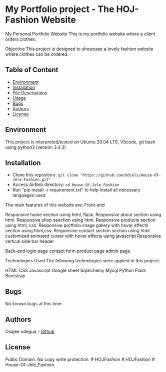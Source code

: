 # My Portfolio project - The HOJ-Fashion Website
My Personal Portfolio Website
This is my portfolio website where a client orders clothes.

Objective
This project is designed to showcase a lovely fashion website where clothes can be ordered. 


## Table of Content
* [Environment](#environment)
* [Installation](#installation)
* [File Descriptions](#file-descriptions)
* [Usage](#usage)
* [Bugs](#bugs)
* [Authors](#authors)
* [License](#license)

## Environment
This project is interpreted/tested on Ubuntu 20.04 LTS, VScode, git bash using python3 (version 3.4.3)

## Installation
* Clone this repository: `git clone "https://github.com/Odjels/House-Of-Jele-Fashion.git"`
* Access AirBnb directory: `cd House-Of-Jele-Fashion`
* Run "pip install -r requirement.txt" to help install all necessary languages used  


The main features of this website are:
Front-end

 Responsive home section using html, flask.
 Responsive about section using html.
 Responsive shop seection using html.
 Responsive products section using html, css.
 Responsive portfolio image gallery with hover effects section using html,css.
 Responsive contact section section using html.
 customized animated cursor with hover effects using javascript
 Responsive vertical side bar header

 
Back-end
 login page
 contact form
 product page
 admin page

 Technologies Used
The following technologies were applied in this project:

 HTML
 CSS
 Javascript
 Google sheet
 Sqlalchemy
 Mysql
 Python
 Flask
 Bootstrap



## Bugs
No known bugs at this time. 

## Authors
Osajee odegua - [Github](https://github.com/Odjels)   



## License
Public Domain. No copy write protection. 
#   H O J _ F a s h i o n 
 
 #   H O J _ F a s h i o n 
 
 # House-Of-Jele_Fashion
